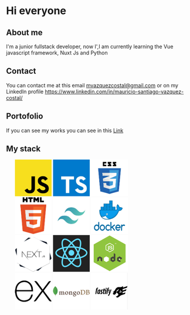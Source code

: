 # Hi everyone

## About me
I'm a junior fullstack developer, now I',I am currently learning the Vue javascript framework, Nuxt Js and Python
## Contact 
You can contact me at this email mvazquezcostal@gmail.com or on my LinkedIn profile https://www.linkedin.com/in/mauricio-santiago-vazquez-costal/

## Portofolio

If you can see my works you can see in this [Link](https://portafolio-mauriciosantiago.vercel.app/)
## My stack

<style>
    li{
        list-style:none
    }
</style>
<ul>
<li>
<img src="./public/javascript.png"  width="100" height="100">
<img src="./public/typescript.png"  width="100" height="100">
<img src="./public/css.png"  width="100" height="100"></li>
<li>
<img src="./public/html.png"  width="100" height="100">
<img src="./public/tailwind.jpeg"  width="100" height="100">
<img src="./public/docker.png"  width="100" height="100"></li>
<li>
<img src="./public/next.png"  width="100" height="100">
<img src="./public/react.png"  width="100" height="100">
<img src="./public/node.png"  width="100" height="100"></li>
<li>
<img src="./public/express.png"  width="100" height="100">
<img src="./public/mongo.png"  width="100" height="100">
<img src="./public/fastify.png"  width="100" height="100">
</li>
</ul>

